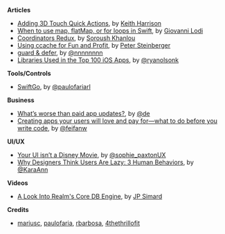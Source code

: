 **Articles**

* [Adding 3D Touch Quick Actions](http://useyourloaf.com/blog/adding-3d-touch-quick-actions.html), by [Keith Harrison](https://twitter.com/kharrison)
* [When to use map, flatMap, or for loops in Swift](http://www.mokacoding.com/blog/when-to-use-map-flatmap-for/), by [Giovanni Lodi](https://twitter.com/mokagio)
* [Coordinators Redux](http://khanlou.com/2015/10/coordinators-redux/), by [Soroush Khanlou](https://twitter.com/khanlou)
* [Using ccache for Fun and Profit](https://pspdfkit.com/blog/2015/ccache-for-fun-and-profit/), by [Peter Steinberger](https://twitter.com/steipete)
* [guard & defer](http://nshipster.com/guard-and-defer/), by [@nnnnnnnn](https://twitter.com/nnnnnnnn)
* [Libraries Used in the Top 100 iOS Apps](https://medium.com/@ryanolsonk/libraries-used-in-the-top-100-ios-apps-5b845ad927b7), by [@ryanolsonk](https://twitter.com/ryanolsonk)

**Tools/Controls**

* [SwiftGo](https://github.com/Zewo/SwiftGo), by [@paulofariarl](https://twitter.com/paulofariarl)

**Business**

* [What’s worse than paid app updates?](https://medium.com/swlh/what-s-worse-than-paid-app-updates-1d4f8ae22fe6), by [@de](https://twitter.com/de)
* [Creating apps your users will love and pay for—what to do before you write code](http://secretsaucehq.com/), by [@feifanw](https://twitter.com/feifanw)

**UI/UX**

* [Your UI isn’t a Disney Movie](https://medium.com/@sophie_paxtonUX/your-ui-isn-t-a-disney-movie-703f7fbd24d2), by [@sophie_paxtonUX](https://twitter.com/sophie_paxtonUX)
* [Why Designers Think Users Are Lazy: 3 Human Behaviors](http://www.nngroup.com/articles/lazy-users/), by [@KaraAnn](https://twitter.com/KaraAnn)

**Videos**

* [A Look Into Realm's Core DB Engine](https://realm.io/news/jp-simard-realm-core-database-engine/), by [JP Simard](https://twitter.com/simjp)


**Credits**

* [mariusc](https://github.com/mariusc), [paulofaria](https://github.com/paulofaria), [rbarbosa](https://github.com/rbarbosa), [4thethrillofit](https://github.com/4thethrillofit)
